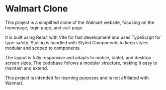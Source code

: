 # Walmart Clone

This project is a simplified clone of the Walmart website, focusing on the homepage, login page, and cart page.

It is built using React with Vite for fast development and uses TypeScript for type safety. Styling is handled with Styled Components to keep styles modular and scoped to components.

The layout is fully responsive and adapts to mobile, tablet, and desktop screen sizes. The codebase follows a modular structure, making it easy to maintain and extend.

This project is intended for learning purposes and is not affiliated with Walmart.
